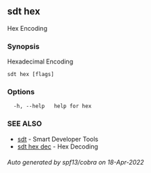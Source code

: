 ## sdt hex

Hex Encoding

### Synopsis

Hexadecimal Encoding

```
sdt hex [flags]
```

### Options

```
  -h, --help   help for hex
```

### SEE ALSO

* [sdt](sdt.md)	 - Smart Developer Tools
* [sdt hex dec](sdt_hex_dec.md)	 - Hex Decoding

###### Auto generated by spf13/cobra on 18-Apr-2022
